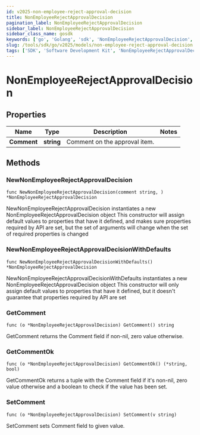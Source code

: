 ```yaml
---
id: v2025-non-employee-reject-approval-decision
title: NonEmployeeRejectApprovalDecision
pagination_label: NonEmployeeRejectApprovalDecision
sidebar_label: NonEmployeeRejectApprovalDecision
sidebar_class_name: gosdk
keywords: ['go', 'Golang', 'sdk', 'NonEmployeeRejectApprovalDecision', 'V2025NonEmployeeRejectApprovalDecision'] 
slug: /tools/sdk/go/v2025/models/non-employee-reject-approval-decision
tags: ['SDK', 'Software Development Kit', 'NonEmployeeRejectApprovalDecision', 'V2025NonEmployeeRejectApprovalDecision']
---
```


# NonEmployeeRejectApprovalDecision

## Properties

Name | Type | Description | Notes
------------ | ------------- | ------------- | -------------
**Comment** | **string** | Comment on the approval item. | 

## Methods

### NewNonEmployeeRejectApprovalDecision

`func NewNonEmployeeRejectApprovalDecision(comment string, ) *NonEmployeeRejectApprovalDecision`

NewNonEmployeeRejectApprovalDecision instantiates a new NonEmployeeRejectApprovalDecision object
This constructor will assign default values to properties that have it defined,
and makes sure properties required by API are set, but the set of arguments
will change when the set of required properties is changed

### NewNonEmployeeRejectApprovalDecisionWithDefaults

`func NewNonEmployeeRejectApprovalDecisionWithDefaults() *NonEmployeeRejectApprovalDecision`

NewNonEmployeeRejectApprovalDecisionWithDefaults instantiates a new NonEmployeeRejectApprovalDecision object
This constructor will only assign default values to properties that have it defined,
but it doesn't guarantee that properties required by API are set

### GetComment

`func (o *NonEmployeeRejectApprovalDecision) GetComment() string`

GetComment returns the Comment field if non-nil, zero value otherwise.

### GetCommentOk

`func (o *NonEmployeeRejectApprovalDecision) GetCommentOk() (*string, bool)`

GetCommentOk returns a tuple with the Comment field if it's non-nil, zero value otherwise
and a boolean to check if the value has been set.

### SetComment

`func (o *NonEmployeeRejectApprovalDecision) SetComment(v string)`

SetComment sets Comment field to given value.



